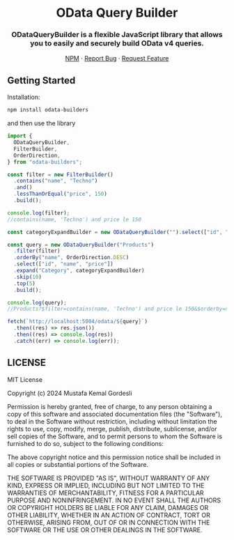 <div align="center">
  <h1 align="center">OData Query Builder</h1>
  <h3 align="center">ODataQueryBuilder is a flexible JavaScript library that allows you to easily and securely build OData v4 queries.</h3>
  <p align="center">
    <a href="https://www.npmjs.com/package/odata-builders">NPM</a>
    ·
    <a href="https://github.com/mustafakemalgordesli/odata-builders/issues">Report Bug</a>
    ·
    <a href="https://github.com/mustafakemalgordesli/odata-builders/issues">Request Feature</a>
  </p>
</div>

## Getting Started

Installation:

```bash
npm install odata-builders
```

and then use the library

```js
import {
  ODataQueryBuilder,
  FilterBuilder,
  OrderDirection,
} from "odata-builders";

const filter = new FilterBuilder()
  .contains("name", "Techno")
  .and()
  .lessThanOrEqual("price", 150)
  .build();

console.log(filter);
//contains(name, 'Techno') and price le 150

const categoryExpandBuilder = new ODataQueryBuilder("").select(["id", "name"]);

const query = new ODataQueryBuilder("Products")
  .filter(filter)
  .orderBy("name", OrderDirection.DESC)
  .select(["id", "name", "price"])
  .expand("Category", categoryExpandBuilder)
  .skip(10)
  .top(5)
  .build();

console.log(query);
//Products?$filter=contains(name, 'Techno') and price le 150&$orderby=name desc&$select=id,name,price&$expand=Category($select=id,name)&$skip=10&$top=5

fetch(`http://localhost:5004/odata/${query}`)
  .then((res) => res.json())
  .then((res) => console.log(res))
  .catch((err) => console.log(err));
```

## LICENSE

MIT License

Copyright (c) 2024 Mustafa Kemal Gordesli

Permission is hereby granted, free of charge, to any person obtaining a copy
of this software and associated documentation files (the "Software"), to deal
in the Software without restriction, including without limitation the rights
to use, copy, modify, merge, publish, distribute, sublicense, and/or sell
copies of the Software, and to permit persons to whom the Software is
furnished to do so, subject to the following conditions:

The above copyright notice and this permission notice shall be included in all
copies or substantial portions of the Software.

THE SOFTWARE IS PROVIDED "AS IS", WITHOUT WARRANTY OF ANY KIND, EXPRESS OR
IMPLIED, INCLUDING BUT NOT LIMITED TO THE WARRANTIES OF MERCHANTABILITY,
FITNESS FOR A PARTICULAR PURPOSE AND NONINFRINGEMENT. IN NO EVENT SHALL THE
AUTHORS OR COPYRIGHT HOLDERS BE LIABLE FOR ANY CLAIM, DAMAGES OR OTHER
LIABILITY, WHETHER IN AN ACTION OF CONTRACT, TORT OR OTHERWISE, ARISING FROM,
OUT OF OR IN CONNECTION WITH THE SOFTWARE OR THE USE OR OTHER DEALINGS IN THE
SOFTWARE.
